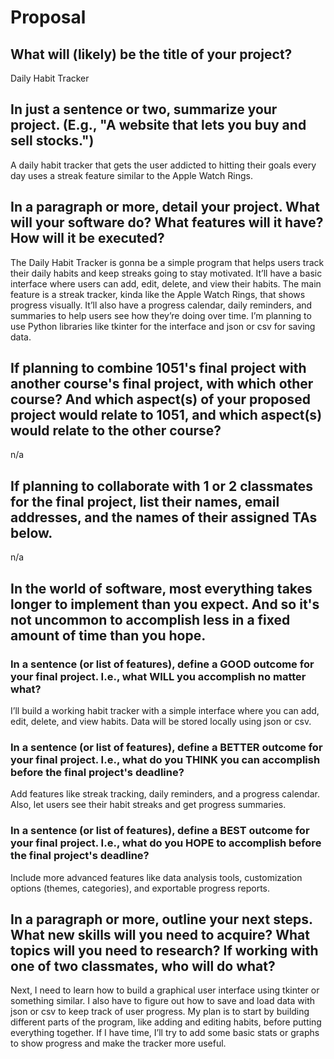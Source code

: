 # Proposal

## What will (likely) be the title of your project?

Daily Habit Tracker

## In just a sentence or two, summarize your project. (E.g., "A website that lets you buy and sell stocks.")

A daily habit tracker that gets the user addicted to hitting their goals every day uses a streak feature similar to the Apple Watch Rings.

## In a paragraph or more, detail your project. What will your software do? What features will it have? How will it be executed?

The Daily Habit Tracker is gonna be a simple program that helps users track their daily habits and keep streaks going to stay motivated. It’ll have a basic interface where users can add, edit, delete, and view their habits. The main feature is a streak tracker, kinda like the Apple Watch Rings, that shows progress visually. It’ll also have a progress calendar, daily reminders, and summaries to help users see how they’re doing over time. I’m planning to use Python libraries like tkinter for the interface and json or csv for saving data.

## If planning to combine 1051's final project with another course's final project, with which other course? And which aspect(s) of your proposed project would relate to 1051, and which aspect(s) would relate to the other course?

n/a

## If planning to collaborate with 1 or 2 classmates for the final project, list their names, email addresses, and the names of their assigned TAs below.

n/a

## In the world of software, most everything takes longer to implement than you expect. And so it's not uncommon to accomplish less in a fixed amount of time than you hope.

### In a sentence (or list of features), define a GOOD outcome for your final project. I.e., what WILL you accomplish no matter what?

I’ll build a working habit tracker with a simple interface where you can add, edit, delete, and view habits. Data will be stored locally using json or csv.

### In a sentence (or list of features), define a BETTER outcome for your final project. I.e., what do you THINK you can accomplish before the final project's deadline?

Add features like streak tracking, daily reminders, and a progress calendar. Also, let users see their habit streaks and get progress summaries.

### In a sentence (or list of features), define a BEST outcome for your final project. I.e., what do you HOPE to accomplish before the final project's deadline?

Include more advanced features like data analysis tools, customization options (themes, categories), and exportable progress reports.

## In a paragraph or more, outline your next steps. What new skills will you need to acquire? What topics will you need to research? If working with one of two classmates, who will do what?

Next, I need to learn how to build a graphical user interface using tkinter or something similar. I also have to figure out how to save and load data with json or csv to keep track of user progress. My plan is to start by building different parts of the program, like adding and editing habits, before putting everything together. If I have time, I’ll try to add some basic stats or graphs to show progress and make the tracker more useful.